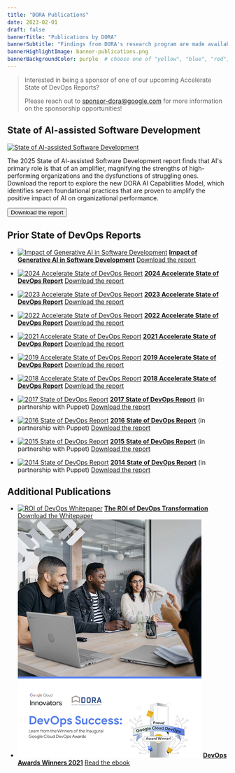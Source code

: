 ```yaml
---
title: "DORA Publications"
date: 2023-02-01
draft: false
bannerTitle: "Publications by DORA"
bannerSubtitle: "Findings from DORA's research program are made available through a series of publications, including the Accelerate State of DevOps Report."
bannerHighlightImage: banner-publications.png
bannerBackgroundColor: purple  # choose one of "yellow", "blue", "red", "purple"
---
```

> Interested in being a sponsor of one of our upcoming Accelerate State of DevOps Reports?
>
> Please reach out to sponsor-dora@google.com for more information on the sponsorship opportunities!

## State of AI-assisted Software Development

<section class="publicationHighlight">
    <aside>
        <a href="https://cloud.google.com/dora" target="_blank"><img src="/research/shared/dora-report-2025/2025-state-of-ai-assisted-software-development-report-thumb.png" alt="State of AI-assisted Software Development"></a>
    </aside>
    <article>
        <p>
            The 2025 State of AI-assisted Software Development report finds that AI's primary role is that of an amplifier, magnifying the strengths of high-performing organizations and the dysfunctions of struggling ones. Download the report to explore the new DORA AI Capabilities Model, which identifies seven foundational practices that are proven to amplify the positive impact of AI on organizational performance.
        </p>
        <p>
            <a href="https://cloud.google.com/dora" target="_blank"><button class="secondary">Download the report</button></a>
        </p>
    </article>
</section>

## Prior State of DevOps Reports

- [![Impact of Generative AI in Software Development](/research/ai/gen-ai-report/dora-impact-of-generative-ai-in-software-development-report-landscape.png)](/research/ai/gen-ai-report/)
  **[Impact of Generative AI in Software Development](/research/ai/gen-ai-report/)**
  [Download the report](/research/ai/gen-ai-report/)

- [![2024 Accelerate State of DevOps Report](/research/2024/dora-report/2024-dora-accelerate-state-of-devops-report-landscape.png)](/research/2024/dora-report/)
  **[2024 Accelerate State of DevOps Report](/research/2024/dora-report/)**
  [Download the report](/research/2024/dora-report/)

- [![2023 Accelerate State of DevOps Report](/research/2023/dora-report/2023-dora-accelerate-state-of-devops-report_landscape.png)](/research/2023/dora-report/)
  **[2023 Accelerate State of DevOps Report](/research/2023/dora-report/)**
  [Download the report](/research/2023/dora-report/)

- [![2022 Accelerate State of DevOps Report](/research/2022/dora-report/2022-dora-accelerate-state-of-devops-report_landscape.png)](/research/2022/dora-report/)
  **[2022 Accelerate State of DevOps Report](/research/2022/dora-report/)**
  [Download the report](/research/2022/dora-report/)

- [![2021 Accelerate State of DevOps Report](/research/2021/dora-report/2021-dora-accelerate-state-of-devops-report.png)](/research/2021/dora-report/)
  **[2021 Accelerate State of DevOps Report](/research/2021/dora-report/)**
  [Download the report](/research/2021/dora-report/)

- [![2019 Accelerate State of DevOps Report](/research/2019/dora-report/2019-dora-accelerate-state-of-devops-report.png)](/research/2019/dora-report/)
  **[2019 Accelerate State of DevOps Report](/research/2019/dora-report/2019-dora-accelerate-state-of-devops-report.pdf)**
  [Download the report](/research/2019/dora-report/)

- [![2018 Accelerate State of DevOps Report](/research/2018/dora-report/2018-dora-accelerate-state-of-devops-report.png)](/research/2018/dora-report/)
  **[2018 Accelerate State of DevOps Report](/research/2018/dora-report/2018-dora-accelerate-state-of-devops-report.pdf)**
  [Download the report](/research/2018/dora-report/)

- [![2017 State of DevOps Report](/research/2017/2017-state-of-devops-report.png)](/research/2017)
  **[2017 State of DevOps Report](/research/2017)**
  (in partnership with Puppet)
  [Download the report](/research/2017)

- [![2016 State of DevOps Report](/research/2016/2016-state-of-devops-report.png)](/research/2016/)
  **[2016 State of DevOps Report](/research/2016/)**
  (in partnership with Puppet)
  [Download the report](/research/2016/)

- [![2015 State of DevOps Report](/research/2015/2015-state-of-devops-report.png)](/research/2015)
  **[2015 State of DevOps Report](/research/2015)**
  (in partnership with Puppet)
  [Download the report](/research/2015/)

- [![2014 State of DevOps Report](/research/2014/2014-state-of-devops-report.png)](/research/2014)
  **[2014 State of DevOps Report](/research/2014)**
  (in partnership with Puppet)
  [Download the report](/research/2014/)

## Additional Publications
<!-- add publications as list items, using markdown syntax (list items are designated with a leading dash) -->

- [![ROI of DevOps Whitepaper](/research/2020/whitepaper-roi.png)](/research/2020/)
  **[The ROI of DevOps Transformation](/research/2020/)**
  [Download the Whitepaper](/research/2020/)
- [![DevOps Awards Winners 2021](img/devops_awards_fullebook.png)](https://services.google.com/fh/files/misc/devops_awards_fullebook_final.pdf)
  **[DevOps Awards Winners 2021](https://services.google.com/fh/files/misc/devops_awards_fullebook_final.pdf)**
  [Read the ebook](https://services.google.com/fh/files/misc/devops_awards_fullebook_final.pdf)
